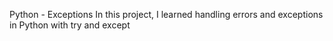Python - Exceptions
In this project, I learned handling errors and exceptions in Python with try and except
